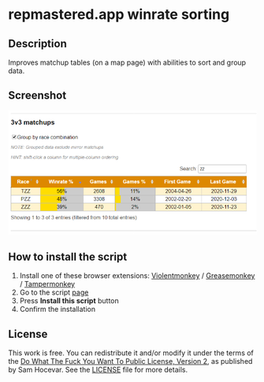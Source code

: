 # repmastered.app winrate sorting

## Description

Improves matchup tables (on a map page) with abilities to sort and group data.

## Screenshot

![BGH 3v3 table screenshot](./bgh-3v3-table-screenshot.png)

## How to install the script

1. Install one of these browser extensions: [Violentmonkey](https://violentmonkey.github.io/get-it/) / [Greasemonkey](https://www.greasespot.net/) / [Tampermonkey](https://tampermonkey.net/)
2. Go to the script [page](https://greasyfork.org/en/scripts/417840-repmastered-app-winrate-sort)
3. Press **Install this script** button
4. Confirm the installation

## License

This work is free. You can redistribute it and/or modify it under the terms of the [Do What The Fuck You Want To Public License, Version 2](http://www.wtfpl.net/about/), as published by Sam Hocevar. See the [LICENSE](./LICENSE) file for more details.